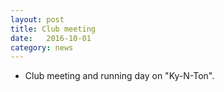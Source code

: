 ```yaml
---
layout: post
title: Club meeting
date:   2016-10-01
category: news
---
```


* Club meeting and running day on "Ky-N-Ton".
